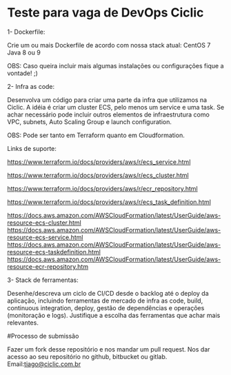 # Teste para vaga de DevOps Ciclic

1- Dockerfile:

Crie um ou mais Dockerfile de acordo com nossa stack atual: 
CentOS 7
Java 8 ou 9

OBS: Caso queira incluir mais algumas instalações ou configurações fique a vontade! ;)

2- Infra as code:

Desenvolva um código para criar uma parte da infra que utilizamos na Ciclic. A idéia é criar um cluster ECS, pelo menos um service e uma task. Se achar necessário pode incluir
outros elementos de infraestrutura como VPC, subnets, Auto Scaling Group e launch configuration.

OBS: Pode ser tanto em Terraform quanto em Cloudformation.

Links de suporte:

https://www.terraform.io/docs/providers/aws/r/ecs_service.html


https://www.terraform.io/docs/providers/aws/r/ecs_cluster.html


https://www.terraform.io/docs/providers/aws/r/ecr_repository.html


https://www.terraform.io/docs/providers/aws/r/ecs_task_definition.html


https://docs.aws.amazon.com/AWSCloudFormation/latest/UserGuide/aws-resource-ecs-cluster.html
https://docs.aws.amazon.com/AWSCloudFormation/latest/UserGuide/aws-resource-ecs-service.html
https://docs.aws.amazon.com/AWSCloudFormation/latest/UserGuide/aws-resource-ecs-taskdefinition.html
https://docs.aws.amazon.com/AWSCloudFormation/latest/UserGuide/aws-resource-ecr-repository.htm

3-  Stack de ferramentas:

Desenhe/descreva um ciclo de CI/CD desde o backlog até o deploy da aplicação, incluindo ferramentas de mercado de infra as code, build, continuous integration, deploy, gestão de dependências e operações (monitoração e logs). Justifique a escolha das ferramentas que achar mais relevantes.


#Processo de submissão

Fazer um fork desse repositório e nos mandar um pull request.
Nos dar acesso ao seu repositório no github, bitbucket ou gitlab. Email:tiago@ciclic.com.br
